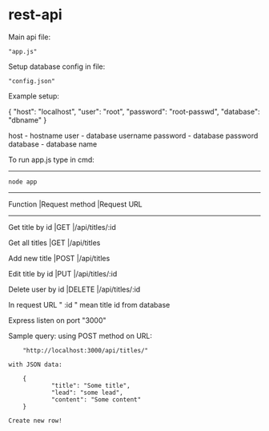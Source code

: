 # rest-api
Main api file:

	"app.js"


Setup database config in file:

	"config.json"

Example setup:

{
    "host": 	"localhost",
    "user": 	"root",
    "password": "root-passwd",
    "database": "dbname"
}

host 	 - 	hostname
user 	 - 	database username
password - 	database password
database - 	database name




To run app.js type in cmd:
*************************************************************
	node app
*************************************************************





Function	   |Request method		|Request URL
____________________________________________________________________

Get title by id	   |GET 			|/api/titles/:id

Get all titles	   |GET 			|/api/titles

Add new title	   |POST 			|/api/titles

Edit title by id   |PUT 			|/api/titles/:id

Delete user by id  |DELETE 			|/api/titles/:id



In request URL " :id " mean title id from database


Express listen on port "3000"

Sample query:
	using POST method on URL:

		"http://localhost:3000/api/titles/"
	
	with JSON data:

		{
        		"title": "Some title",
       		 	"lead": "some lead",
        		"content": "Some content"
		}

	Create new row!
